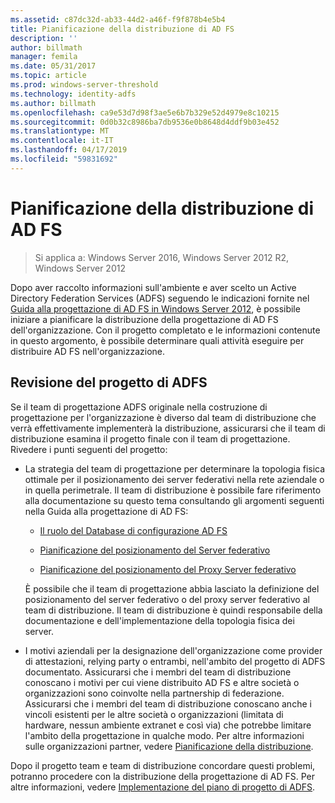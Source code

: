 ```yaml
---
ms.assetid: c87dc32d-ab33-44d2-a46f-f9f878b4e5b4
title: Pianificazione della distribuzione di AD FS
description: ''
author: billmath
manager: femila
ms.date: 05/31/2017
ms.topic: article
ms.prod: windows-server-threshold
ms.technology: identity-adfs
ms.author: billmath
ms.openlocfilehash: ca9e53d7d98f3ae5e6b7b329e52d4979e8c10215
ms.sourcegitcommit: 0d0b32c8986ba7db9536e0b8648d4ddf9b03e452
ms.translationtype: MT
ms.contentlocale: it-IT
ms.lasthandoff: 04/17/2019
ms.locfileid: "59831692"
---
```

# <a name="planning-to-deploy-ad-fs"></a>Pianificazione della distribuzione di AD FS

>Si applica a: Windows Server 2016, Windows Server 2012 R2, Windows Server 2012


Dopo aver raccolto informazioni sull'ambiente e aver scelto un Active Directory Federation Services \(ADFS\) seguendo le indicazioni fornite nel [Guida alla progettazione di AD FS in Windows Server 2012](https://technet.microsoft.com/library/dd807036.aspx), è possibile iniziare a pianificare la distribuzione della progettazione di AD FS dell'organizzazione. Con il progetto completato e le informazioni contenute in questo argomento, è possibile determinare quali attività eseguire per distribuire AD FS nell'organizzazione.  
  
## <a name="reviewing-your-ad-fs-design"></a>Revisione del progetto di ADFS  
Se il team di progettazione ADFS originale nella costruzione di progettazione per l'organizzazione è diverso dal team di distribuzione che verrà effettivamente implementerà la distribuzione, assicurarsi che il team di distribuzione esamina il progetto finale con il team di progettazione. Rivedere i punti seguenti del progetto:  
  
-   La strategia del team di progettazione per determinare la topologia fisica ottimale per il posizionamento dei server federativi nella rete aziendale o in quella perimetrale. Il team di distribuzione è possibile fare riferimento alla documentazione su questo tema consultando gli argomenti seguenti nella Guida alla progettazione di AD FS:  
  
    -   [Il ruolo del Database di configurazione AD FS](../../ad-fs/technical-reference/The-Role-of-the-AD-FS-Configuration-Database.md)  
  
    -   [Pianificazione del posizionamento del Server federativo](https://technet.microsoft.com/library/dd807069.aspx)  
  
    -   [Pianificazione del posizionamento del Proxy Server federativo](https://technet.microsoft.com/library/dd807130.aspx)  
  
    È possibile che il team di progettazione abbia lasciato la definizione del posizionamento del server federativo o del proxy server federativo al team di distribuzione. Il team di distribuzione è quindi responsabile della documentazione e dell'implementazione della topologia fisica dei server.  
  
-   I motivi aziendali per la designazione dell'organizzazione come provider di attestazioni, relying party o entrambi, nell'ambito del progetto di ADFS documentato. Assicurarsi che i membri del team di distribuzione conoscano i motivi per cui viene distribuito AD FS e altre società o organizzazioni sono coinvolte nella partnership di federazione. Assicurarsi che i membri del team di distribuzione conoscano anche i vincoli esistenti per le altre società o organizzazioni \(limitata di hardware, nessun ambiente extranet e così via\) che potrebbe limitare l'ambito della progettazione in qualche modo. Per altre informazioni sulle organizzazioni partner, vedere [Pianificazione della distribuzione](https://technet.microsoft.com/library/dd807083.aspx).  
  
Dopo il progetto team e team di distribuzione concordare questi problemi, potranno procedere con la distribuzione della progettazione di AD FS. Per altre informazioni, vedere [Implementazione del piano di progetto di ADFS](Implementing-Your-AD-FS-Design-Plan.md).  
